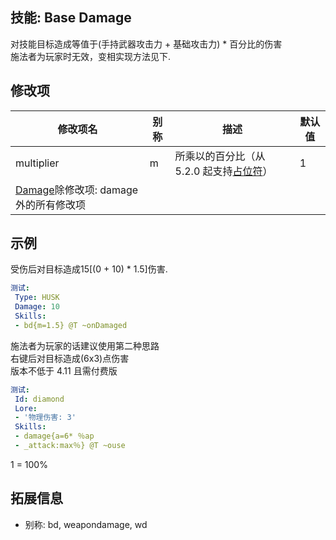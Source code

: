 技能: Base Damage
--------------------------

对技能目标造成等值于(手持武器攻击力 + 基础攻击力) * 百分比的伤害  
施法者为玩家时无效，变相实现方法见下.

修改项
----------

| 修改项名 | 别称    | 描述                                                                                                    | 默认值 |
|-----------|------------|----------------------------------------------------------------------------------------------------------------|---------------|
| multiplier           | m | 所乘以的百分比（从 5.2.0 起支持[占位符](/技能/占位符)）         | 1    |
| [Damage](/技能/列表/damage)除修改项: damage外的所有修改项 | | | |

示例
--------

受伤后对目标造成15[(0 + 10) * 1.5]伤害.

```yaml
测试:
 Type: HUSK
 Damage: 10
 Skills:
 - bd{m=1.5} @T ~onDamaged
```

施法者为玩家的话建议使用第二种思路  
右键后对目标造成(6x3)点伤害  
版本不低于 4.11 且需付费版

```yaml
测试:
 Id: diamond
 Lore:
 - '物理伤害: 3'
 Skills:
 - damage{a=6* ％ap
 - _attack:max％} @T ~ouse
```

1 = 100%

拓展信息
--------

- 别称: bd, weapondamage, wd
